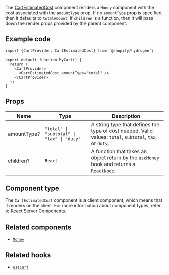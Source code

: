 <!-- This file is generated from source code in the Shopify/hydrogen repo. Edit the files in /packages/hydrogen/src/components/CartEstimatedCost and run 'yarn generate-docs' at the root of this repo. For more information, refer to https://github.com/Shopify/shopify-dev/blob/master/content/internal/operations/hydrogen-reference-docs.md. -->

The [CartEstimatedCost](/api/storefront/reference/cart/cartestimatedcost) component renders a `Money` component with the
cost associated with the `amountType` prop. If no `amountType` prop is specified, then it defaults to `totalAmount`.
If `children` is a function, then it will pass down the render props provided by the parent component.

## Example code

```tsx
import {CartProvider, CartEstimatedCost} from '@shopify/hydrogen';

export default function MyCart() {
  return (
    <CartProvider>
      <CartEstimatedCost amountType="total" />
    </CartProvider>
  );
}
```

## Props

| Name        | Type                                                              | Description                                                                                              |
| ----------- | ----------------------------------------------------------------- | -------------------------------------------------------------------------------------------------------- |
| amountType? | <code>"total" &#124; "subtotal" &#124; "tax" &#124; "duty"</code> | A string type that defines the type of cost needed. Valid values: `total`, `subtotal`, `tax`, or `duty`. |
| children?   | <code>React</code>                                                | A function that takes an object return by the `useMoney` hook and returns a `ReactNode`.                 |

## Component type

The `CartEstimatedCost` component is a client component, which means that it renders on the client.
For more information about component types, refer to [React Server Components](/custom-storefronts/hydrogen/framework/react-server-components).

## Related components

- [`Money`](/api/hydrogen/components/primitive/money)

## Related hooks

- [`useCart`](/api/hydrogen/hooks/cart/usecart)
